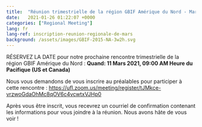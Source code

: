 ```yaml
---
title:  "Réunion trimestrielle de la région GBIF Amérique du Nord - Mars 2021 - Inscrivez-vous !"
date:   2021-01-26 01:22:07 +0000
categories: ["Regional Meeting"]
lang: fr
lang-ref: inscription-reunion-regionale-de-mars
background: /assets/images/GBIF-2015-NA-3w2h.svg
---
```


RÉSERVEZ LA DATE pour notre prochaine rencontre trimestrielle de la région GBIF Amérique du Nord :
**Quand: 11 Mars 2021, 09:00 AM Heure du Pacifique (US et Canada)**

Nous vous demandons de vous inscrire au préalables pour participer à cette rencontre :
https://ufl.zoom.us/meeting/register/tJMkce-vrzwoGdaOhMc8qOV6c4vcwtxVJHp0 

Après vous être inscrit, vous recevrez un courriel de confirmation contenant les informations pour vous joindre à la réunion. Nous avons hâte de vous voir !
